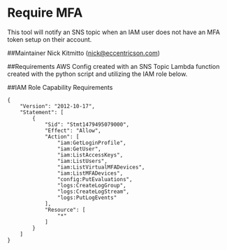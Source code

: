 # Require MFA

This tool will notify an SNS topic when an IAM user does not have an MFA token setup on their account.

##Maintainer
Nick Kitmitto (nick@eccentricson.com)

##Requirements
AWS Config created with an SNS Topic
Lambda function created with the python script and utilizing the IAM role below.

##IAM Role Capability Requirements

```
{
    "Version": "2012-10-17",
    "Statement": [
        {
            "Sid": "Stmt1479495079000",
            "Effect": "Allow",
            "Action": [
                "iam:GetLoginProfile",
                "iam:GetUser",
                "iam:ListAccessKeys",
                "iam:ListUsers",
                "iam:ListVirtualMFADevices",
                "iam:ListMFADevices",
                "config:PutEvaluations",
                "logs:CreateLogGroup",
                "logs:CreateLogStream",
                "logs:PutLogEvents"
            ],
            "Resource": [
                "*"
            ]
        }
    ]
}
```
